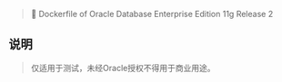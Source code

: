 > 🐳 Dockerfile of Oracle Database Enterprise Edition 11g Release 2

## 说明

> 仅适用于测试，未经Oracle授权不得用于商业用途。
